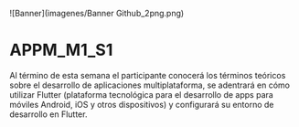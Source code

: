 ![Banner](imagenes/Banner Github_2png.png)

# APPM_M1_S1
Al término de esta semana el participante conocerá los términos teóricos sobre el desarrollo de aplicaciones multiplataforma, se adentrará en cómo utilizar Flutter (plataforma tecnológica para el desarrollo de apps para móviles Android, iOS y otros dispositivos) y configurará su entorno de desarrollo en Flutter.
